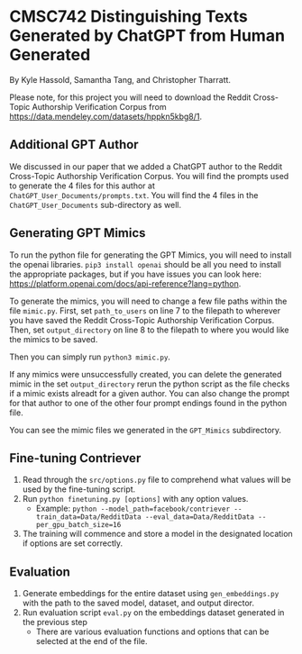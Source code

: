 # CMSC742 Distinguishing Texts Generated by ChatGPT from Human Generated
By Kyle Hassold, Samantha Tang, and Christopher Tharratt.

Please note, for this project you will need to download the Reddit Cross-Topic Authorship Verification Corpus from https://data.mendeley.com/datasets/hppkn5kbg8/1. 

## Additional GPT Author

We discussed in our paper that we added a ChatGPT author to the Reddit Cross-Topic Authorship Verification Corpus. You will find the prompts used to generate the 4 files for this author at `ChatGPT_User_Documents/prompts.txt`. You will find the 4 files in the `ChatGPT_User_Documents` sub-directory as well. 

## Generating GPT Mimics 

To run the python file for generating the GPT Mimics, you will need to install the openai libraries. 
`pip3 install openai` should be all you need to install the appropriate packages, but if you have issues you can look here: https://platform.openai.com/docs/api-reference?lang=python.

To generate the mimics, you will need to change a few file paths within the file `mimic.py`. First, set `path_to_users` on line 7 to the filepath to wherever you have saved the Reddit Cross-Topic Authorship Verification Corpus. Then, set `output_directory` on line 8 to the filepath to where you would like the mimics to be saved. 

Then you can simply run `python3 mimic.py`. 

If any mimics were unsuccessfully created, you can delete the generated mimic in the set `output_directory` rerun the python script as the file checks if a mimic exists alreadt for a given author. You can also change the prompt for that author to one of the other four prompt endings found in the python file. 

You can see the mimic files we generated in the `GPT_Mimics` subdirectory. 

## Fine-tuning Contriever

1. Read through the `src/options.py` file to comprehend what values will be used by the fine-tuning script.
2. Run ```python finetuning.py [options]``` with any option values.
   - Example: ```python --model_path=facebook/contriever --train_data=Data/RedditData --eval_data=Data/RedditData --per_gpu_batch_size=16```
3. The training will commence and store a model in the designated location if options are set correctly.

## Evaluation

1. Generate embeddings for the entire dataset using `gen_embeddings.py` with the path to the saved model, dataset, and output director.
2. Run evaluation script `eval.py` on the embeddings dataset generated in the previous step
   - There are various evaluation functions and options that can be selected at the end of the file.